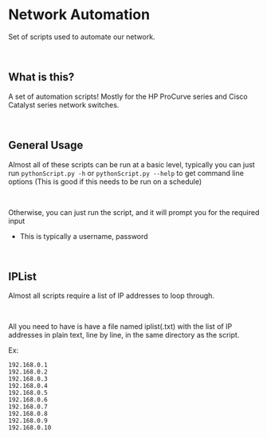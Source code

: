 # Network Automation
Set of scripts used to automate our network.

<br>

## What is this?

A set of automation scripts! Mostly for the HP ProCurve series and Cisco Catalyst series network switches.

<br>

## General Usage

Almost all of these scripts can be run at a basic level, typically you can just run `pythonScript.py -h` or `pythonScript.py --help` to get command line options (This is good if this needs to be run on a schedule)

<br>

Otherwise, you can just run the script, and it will prompt you for the required input

- This is typically a username, password

<br>

## IPList
Almost all scripts require a list of IP addresses to loop through.

<br>

 All you need to have is have a file named iplist(.txt) with the list of IP addresses in plain text, line by line, in the same directory as the script.

Ex:

```
192.168.0.1
192.168.0.2
192.168.0.3
192.168.0.4
192.168.0.5
192.168.0.6
192.168.0.7
192.168.0.8
192.168.0.9
192.168.0.10
```